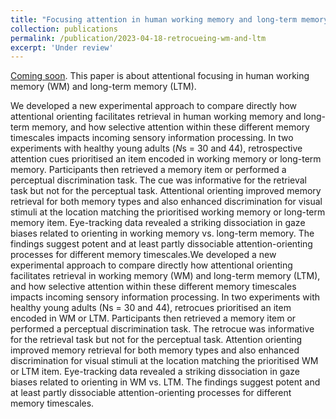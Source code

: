 ```yaml
---
title: "Focusing attention in human working memory and long-term memory: benefits through dissociable processes"
collection: publications
permalink: /publication/2023-04-18-retrocueing-wm-and-ltm
excerpt: 'Under review'
---
```

[Coming soon](http://daniel-gong.github.io/files/manuscript_04182023.pdf). This paper is about attentional focusing in human working memory (WM) and long-term memory (LTM).

We developed a new experimental approach to compare directly how attentional orienting facilitates retrieval in human working memory and long-term memory, and how selective attention within these different memory timescales impacts incoming sensory information processing. In two experiments with healthy young adults (*N*s = 30 and 44), retrospective attention cues prioritised an item encoded in working memory or long-term memory. Participants then retrieved a memory item or performed a perceptual
discrimination task. The cue was informative for the retrieval task but not for the perceptual task. Attentional orienting improved memory retrieval for both memory types and also enhanced discrimination for visual stimuli at the location matching the prioritised working memory or long-term memory item. Eye-tracking data revealed a striking dissociation in gaze biases related to orienting in working memory vs. long-term memory. The findings suggest potent and at least partly dissociable attention-orienting processes for different memory timescales.We developed a new experimental approach to compare directly how attentional orienting facilitates retrieval in working memory (WM) and long-term memory (LTM), and how selective attention within these different memory timescales impacts incoming sensory information processing. In two experiments with healthy young adults (Ns = 30 and 44), retrocues prioritised an item encoded in WM or LTM. Participants then retrieved a memory item or performed a perceptual discrimination task. The retrocue was informative for the retrieval task but not for the perceptual task. Attention orienting improved memory retrieval for both memory types and also enhanced discrimination for visual stimuli at the location matching the prioritised WM or LTM item. Eye-tracking data revealed a striking dissociation in gaze biases related to orienting in WM vs. LTM. The findings suggest potent and at least partly dissociable attention-orienting processes for different memory timescales.
